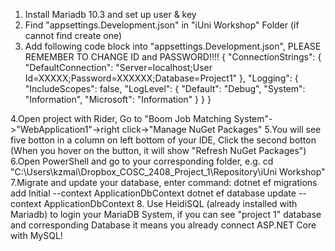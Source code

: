 1. Install Mariadb 10.3 and set up user & key
2. Find "appsettings.Development.json" in "iUni Workshop" Folder (if cannot find create one)
3. Add following code block into "appsettings.Development.json", PLEASE REMEMBER TO CHANGE ID and PASSWORD!!!!
		{
  			"ConnectionStrings": {
  			  "DefaultConnection": "Server=localhost;User Id=XXXXX;Password=XXXXXX;Database=Project1"
  			},
  			"Logging": {
  			  "IncludeScopes": false,
  			  "LogLevel": {
  			    "Default": "Debug",
  			    "System": "Information",
  			    "Microsoft": "Information"
  			  }
  			}
		}
	
4.Open project with Rider, Go to "Boom Job Matching System"->"WebApplication1"->right click->"Manage NuGet Packages"
5.You will see five botton in a column on left bottom of your IDE, Click the second botton (When you hover on the button, it will show "Refresh NuGet Packages")
6.Open PowerShell and go to your corresponding folder, e.g. 
	cd "C:\Users\kzmai\Dropbox\_COSC_2408_Project_1\Repository\iUni Workshop"
7.Migrate and update your database, enter command:
	dotnet ef migrations add Initial --context ApplicationDbContext
	dotnet ef database update --context ApplicationDbContext
8. Use HeidiSQL (already installed with Mariadb) to login your MariaDB System, if you can see "project 1" database and corresponding Database it means you already connect ASP.NET Core with MySQL!
